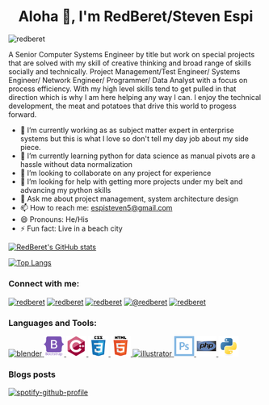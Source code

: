 <h1 align="center">Aloha 👋, I'm RedBeret/Steven Espi</h1>
<p align="left"> <img src="https://komarev.com/ghpvc/?username=redberet&label=Profile%20views&color=0e75b6&style=flat" alt="redberet" /> </p>

A Senior Computer Systems Engineer by title but work on special projects that are solved with my skill of creative thinking and broad range of skills socially and technically. Project Management/Test Engineer/ Systems Engineer/ Network Engineer/ Programmer/ Data Analyst with a focus on process efficiency. With my high level skills tend to get pulled in that direction which is why I am here helping any way I can. I enjoy the technical development, the meat and potatoes that drive this world to progess forward. 

- 🔭 I’m currently working as as subject matter expert in enterprise systems but this is what I love so don't tell my day job about my side piece.
- 🌱 I’m currently learning python for data science as manual pivots are a hassle without data normalization
- 👯 I’m looking to collaborate on any project for experience
- 🤔 I’m looking for help with getting more projects under my belt and advancing my python skills
- 💬 Ask me about project management, system architecture design
- 📫 How to reach me: espisteven5@gmail.com
- 😄 Pronouns: He/His
- ⚡ Fun fact: Live in a beach city

[![RedBeret's GitHub stats](https://github-readme-stats.vercel.app/api?username=RedBeret&count_private=true&show_icons=true&theme=tokyonight)](https://github.com/RedBeret/github-readme-stats)

[![Top Langs](https://github-readme-stats.vercel.app/api/top-langs/?username=RedBeret&layout=compact&theme=tokyonight)](https://github.com/RedBeret/github-readme-stats)


<h3 align="left">Connect with me:</h3>
<p align="left">
<a href="https://dev.to/redberet" target="blank"><img align="center" src="https://cdn.jsdelivr.net/npm/simple-icons@3.0.1/icons/dev-dot-to.svg" alt="redberet" height="30" width="40" /></a>
<a href="https://stackoverflow.com/users/redberet" target="blank"><img align="center" src="https://raw.githubusercontent.com/rahuldkjain/github-profile-readme-generator/master/src/images/icons/Social/stack-overflow.svg" alt="redberet" height="30" width="40" /></a>
<a href="https://codesandbox.com/redberet" target="blank"><img align="center" src="https://cdn.jsdelivr.net/npm/simple-icons@3.0.1/icons/codesandbox.svg" alt="redberet" height="30" width="40" /></a>
<a href="https://medium.com/@redberet" target="blank"><img align="center" src="https://raw.githubusercontent.com/rahuldkjain/github-profile-readme-generator/master/src/images/icons/Social/medium.svg" alt="@redberet" height="30" width="40" /></a>
<a href="https://www.codechef.com/users/redberet" target="blank"><img align="center" src="https://cdn.jsdelivr.net/npm/simple-icons@3.1.0/icons/codechef.svg" alt="redberet" height="30" width="40" /></a>
</p>
<h3 align="left">Languages and Tools:</h3>
<p align="left"> <a href="https://www.blender.org/" target="_blank"> <img src="https://download.blender.org/branding/community/blender_community_badge_white.svg" alt="blender" width="40" height="40"/> </a> <a href="https://getbootstrap.com" target="_blank"> <img src="https://raw.githubusercontent.com/devicons/devicon/master/icons/bootstrap/bootstrap-plain-wordmark.svg" alt="bootstrap" width="40" height="40"/> </a> <a href="https://www.w3schools.com/cpp/" target="_blank"> <img src="https://raw.githubusercontent.com/devicons/devicon/master/icons/cplusplus/cplusplus-original.svg" alt="cplusplus" width="40" height="40"/> </a> <a href="https://www.w3schools.com/css/" target="_blank"> <img src="https://raw.githubusercontent.com/devicons/devicon/master/icons/css3/css3-original-wordmark.svg" alt="css3" width="40" height="40"/> </a> <a href="https://www.w3.org/html/" target="_blank"> <img src="https://raw.githubusercontent.com/devicons/devicon/master/icons/html5/html5-original-wordmark.svg" alt="html5" width="40" height="40"/> </a> <a href="https://www.adobe.com/in/products/illustrator.html" target="_blank"> <img src="https://www.vectorlogo.zone/logos/adobe_illustrator/adobe_illustrator-icon.svg" alt="illustrator" width="40" height="40"/> </a> <a href="https://www.photoshop.com/en" target="_blank"> <img src="https://raw.githubusercontent.com/devicons/devicon/master/icons/photoshop/photoshop-line.svg" alt="photoshop" width="40" height="40"/> </a> <a href="https://www.php.net" target="_blank"> <img src="https://raw.githubusercontent.com/devicons/devicon/master/icons/php/php-original.svg" alt="php" width="40" height="40"/> </a> <a href="https://www.python.org" target="_blank"> <img src="https://raw.githubusercontent.com/devicons/devicon/master/icons/python/python-original.svg" alt="python" width="40" height="40"/> </a> </p>

### Blogs posts
<!-- BLOG-POST-LIST:START -->
<!-- BLOG-POST-LIST:END -->

[![spotify-github-profile](https://spotify-github-profile.vercel.app/api/view?uid=128714768&cover_image=true&theme=novatorem&bar_color=53b14f&bar_color_cover=true)](https://github.com/kittinan/spotify-github-profile)
